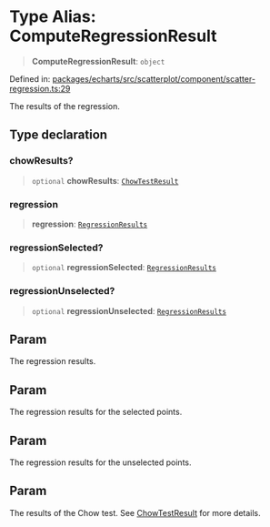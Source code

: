 # Type Alias: ComputeRegressionResult

> **ComputeRegressionResult**: `object`

Defined in: [packages/echarts/src/scatterplot/component/scatter-regression.ts:29](https://github.com/GeoDaCenter/openassistant/blob/0c688d870b87d67f5ae44bc9413af48292a3320a/packages/echarts/src/scatterplot/component/scatter-regression.ts#L29)

The results of the regression.

## Type declaration

### chowResults?

> `optional` **chowResults**: [`ChowTestResult`](ChowTestResult.md)

### regression

> **regression**: [`RegressionResults`](RegressionResults.md)

### regressionSelected?

> `optional` **regressionSelected**: [`RegressionResults`](RegressionResults.md)

### regressionUnselected?

> `optional` **regressionUnselected**: [`RegressionResults`](RegressionResults.md)

## Param

The regression results.

## Param

The regression results for the selected points.

## Param

The regression results for the unselected points.

## Param

The results of the Chow test. See [ChowTestResult](ChowTestResult.md) for more details.
